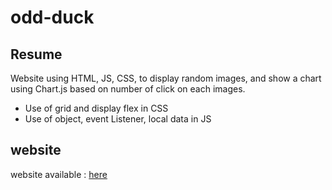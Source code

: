 # odd-duck

## Resume

Website using HTML, JS, CSS, to display random images, and show a chart using Chart.js based on number of click on each images.

- Use of grid and display flex in CSS
- Use of object, event Listener, local data in JS

## website

website available : [here](https://klnder.github.io/odd-duck/)
